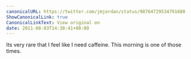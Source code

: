 ```yaml
---
canonicalURL: https://twitter.com/jmjordan/status/98764729534791680
ShowCanonicalLink: true
CanonicalLinkText: View original on
date: 2011-08-03T14:38:41+00:00
---
```

Its very rare that I feel like I need caffeine. This morning is one of those times.